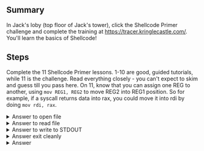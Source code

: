 ## Summary
In Jack's loby (top floor of Jack's tower), click the Shellcode Primer challenge and complete the training at https://tracer.kringlecastle.com/. You'll learn the basics of Shellcode!

## Steps
Complete the 11 Shellcode Primer lessons. 1-10 are good, guided tutorials, while 11 is the challenge. Read everything closely - you can't expect to skim and guess till you pass here. On 11, know that you can assign one REG to another, using `mov REG1, REG2` to move REG2 into REG1 position. So for example, if a syscall returns data into rax, you could move it into rdi by doing `mov rdi, rax`.


<details>
  <summary>Answer to open file</summary>
  
```
; TODO: Get a reference to this
call txt
db '/var/northpolesecrets.txt',0
txt:

; TODO: Call sys_open
mov rax, 2 ;sys_open
pop rdi
mov rsi, 0
mov rdx, 0
syscall
```
  
</details>

<details>
  <summary>Answer to read file</summary>
  
```
; TODO: Call sys_read on the file handle and read it into rsp
mov rdi, rax
mov rax, 0 ;sys_read
mov rdx, 200 ;size_t count
mov rsi, rsp
syscall
```
  
</details>

<details>
  <summary>Answer to write to STDOUT</summary>
  
```
; TODO: Call sys_write to write the contents from rsp to stdout (1)
mov rax, 1;sys_write
mov rdi,1
mov rsi, rsp
mov rdx, 200 ;size_t count
syscall
```
  
</details>

<details>
  <summary>Answer exit cleanly</summary>
  
```
; TODO: Call sys_exit
mov rax, 60;sys_exit
mov rdi, 99;Put the exit_code we want (99) in rdi
syscall
ret
```
  
</details>


<details>
  <summary>Answer</summary>
  Secret to KringleCon success: all of our speakers and organizers, providing the gift of cyber security knowledge, free to the community.
</details>
